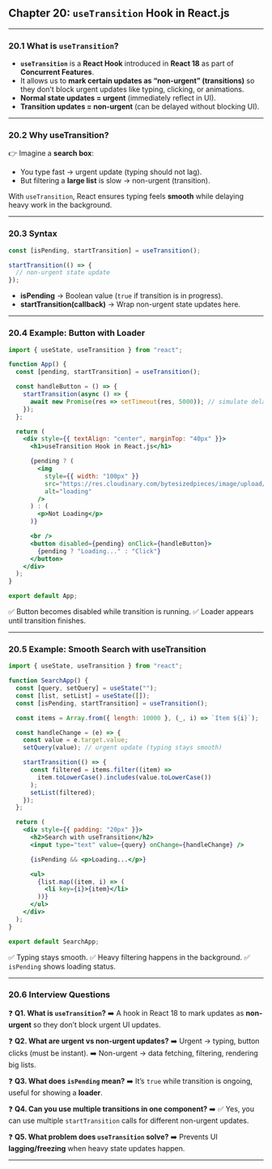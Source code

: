 ## Chapter 20: `useTransition` Hook in React.js

---

### 20.1 What is `useTransition`?

* **`useTransition`** is a **React Hook** introduced in **React 18** as part of **Concurrent Features**.
* It allows us to **mark certain updates as “non-urgent” (transitions)** so they don’t block urgent updates like typing, clicking, or animations.
* **Normal state updates = urgent** (immediately reflect in UI).
* **Transition updates = non-urgent** (can be delayed without blocking UI).

---

### 20.2 Why useTransition?

👉 Imagine a **search box**:

* You type fast → urgent update (typing should not lag).
* But filtering a **large list** is slow → non-urgent (transition).

With `useTransition`, React ensures typing feels **smooth** while delaying heavy work in the background.

---

### 20.3 Syntax

```jsx
const [isPending, startTransition] = useTransition();

startTransition(() => {
  // non-urgent state update
});
```

* **isPending** → Boolean value (`true` if transition is in progress).
* **startTransition(callback)** → Wrap non-urgent state updates here.

---

### 20.4 Example: Button with Loader

```jsx
import { useState, useTransition } from "react";

function App() {
  const [pending, startTransition] = useTransition();

  const handleButton = () => {
    startTransition(async () => {
      await new Promise(res => setTimeout(res, 5000)); // simulate delay
    });
  };

  return (
    <div style={{ textAlign: "center", marginTop: "40px" }}>
      <h1>useTransition Hook in React.js</h1>

      {pending ? (
        <img
          style={{ width: "100px" }}
          src="https://res.cloudinary.com/bytesizedpieces/image/upload/v1656084931/article/a-how-to-guide-on-making-an-animated-loading-image-for-a-website/animated_loader_gif_n6b5x0.gif"
          alt="loading"
        />
      ) : (
        <p>Not Loading</p>
      )}

      <br />
      <button disabled={pending} onClick={handleButton}>
        {pending ? "Loading..." : "Click"}
      </button>
    </div>
  );
}

export default App;
```

✅ Button becomes disabled while transition is running.
✅ Loader appears until transition finishes.

---

### 20.5 Example: Smooth Search with useTransition

```jsx
import { useState, useTransition } from "react";

function SearchApp() {
  const [query, setQuery] = useState("");
  const [list, setList] = useState([]);
  const [isPending, startTransition] = useTransition();

  const items = Array.from({ length: 10000 }, (_, i) => `Item ${i}`);

  const handleChange = (e) => {
    const value = e.target.value;
    setQuery(value); // urgent update (typing stays smooth)

    startTransition(() => {
      const filtered = items.filter((item) =>
        item.toLowerCase().includes(value.toLowerCase())
      );
      setList(filtered);
    });
  };

  return (
    <div style={{ padding: "20px" }}>
      <h2>Search with useTransition</h2>
      <input type="text" value={query} onChange={handleChange} />

      {isPending && <p>Loading...</p>}

      <ul>
        {list.map((item, i) => (
          <li key={i}>{item}</li>
        ))}
      </ul>
    </div>
  );
}

export default SearchApp;
```

✅ Typing stays smooth.
✅ Heavy filtering happens in the background.
✅ `isPending` shows loading status.

---

### 20.6 Interview Questions

❓ **Q1. What is `useTransition`?**
➡️ A hook in React 18 to mark updates as **non-urgent** so they don’t block urgent UI updates.

❓ **Q2. What are urgent vs non-urgent updates?**
➡️ Urgent → typing, button clicks (must be instant).
➡️ Non-urgent → data fetching, filtering, rendering big lists.

❓ **Q3. What does `isPending` mean?**
➡️ It’s `true` while transition is ongoing, useful for showing a **loader**.

❓ **Q4. Can you use multiple transitions in one component?**
➡️ ✅ Yes, you can use multiple `startTransition` calls for different non-urgent updates.

❓ **Q5. What problem does `useTransition` solve?**
➡️ Prevents UI **lagging/freezing** when heavy state updates happen.

---